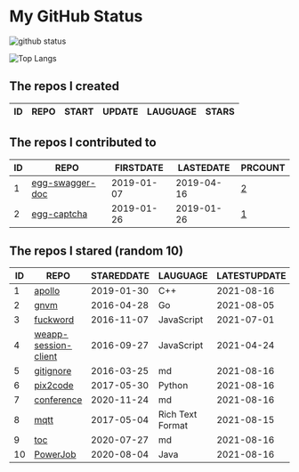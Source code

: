 # My GitHub Status

<img src="https://github-readme-stats-1.yihong0618.vercel.app/api?username=jc-lathander&show_icons=true&&&hide_title=true&count_private=true" alt="github status" />

![Top Langs](https://github-readme-stats-1.yihong0618.vercel.app/api/top-langs/?username=jc-lathander&layout=compact)

<!--START_SECTION:my_github-->
## The repos I created
| ID | REPO | START | UPDATE | LAUGUAGE | STARS |
|----|------|-------|--------|----------|-------|

## The repos I contributed to
| ID |                                REPO                                | FIRSTDATE  | LASTEDATE  |                                          PRCOUNT                                           |
|----|--------------------------------------------------------------------|------------|------------|--------------------------------------------------------------------------------------------|
|  1 | [egg-swagger-doc](https://github.com/Yanshijie-EL/egg-swagger-doc) | 2019-01-07 | 2019-04-16 | [2](https://github.com/Yanshijie-EL/egg-swagger-doc/pulls?q=is%3Apr+author%3Ajc-lathander) |
|  2 | [egg-captcha](https://github.com/Raoul1996/egg-captcha)            | 2019-01-26 | 2019-01-26 | [1](https://github.com/Raoul1996/egg-captcha/pulls?q=is%3Apr+author%3Ajc-lathander)        |

## The repos I stared (random 10)
| ID |                                  REPO                                   | STAREDDATE |     LAUGUAGE     | LATESTUPDATE |
|----|-------------------------------------------------------------------------|------------|------------------|--------------|
|  1 | [apollo](https://github.com/ApolloAuto/apollo)                          | 2019-01-30 | C++              | 2021-08-16   |
|  2 | [gnvm](https://github.com/Kenshin/gnvm)                                 | 2016-04-28 | Go               | 2021-08-05   |
|  3 | [fuckword](https://github.com/NextZeus/fuckword)                        | 2016-11-07 | JavaScript       | 2021-07-01   |
|  4 | [weapp-session-client](https://github.com/CFETeam/weapp-session-client) | 2016-09-27 | JavaScript       | 2021-04-24   |
|  5 | [gitignore](https://github.com/github/gitignore)                        | 2016-03-25 | md               | 2021-08-16   |
|  6 | [pix2code](https://github.com/tonybeltramelli/pix2code)                 | 2017-05-30 | Python           | 2021-08-16   |
|  7 | [conference](https://github.com/gopherchina/conference)                 | 2020-11-24 | md               | 2021-08-16   |
|  8 | [mqtt](https://github.com/mcxiaoke/mqtt)                                | 2017-05-04 | Rich Text Format | 2021-08-15   |
|  9 | [toc](https://github.com/cncf/toc)                                      | 2020-07-27 | md               | 2021-08-16   |
| 10 | [PowerJob](https://github.com/PowerJob/PowerJob)                        | 2020-08-04 | Java             | 2021-08-16   |

<!--END_SECTION:my_github-->
